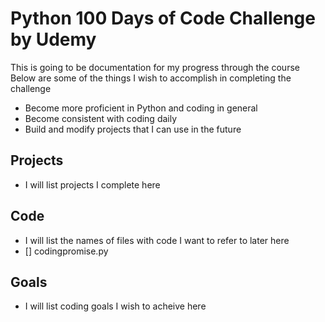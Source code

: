 # Python 100 Days of Code Challenge by Udemy
This is going to be documentation for my progress through the course
Below are some of the things I wish to accomplish in completing the challenge
- Become more proficient in Python and coding in general
- Become consistent with coding daily
- Build and modify projects that I can use in the future

## Projects
- I will list projects I complete here

## Code
- I will list the names of files with code I want to refer to later here
- [] codingpromise.py

## Goals
- I will list coding goals I wish to acheive here